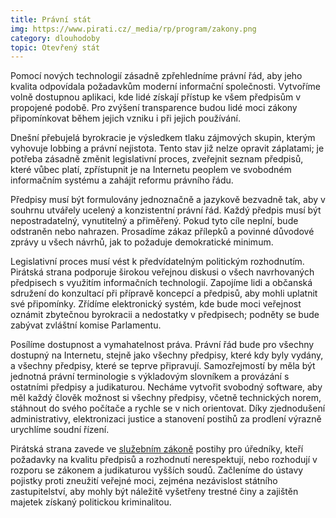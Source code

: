 ```yaml
---
title: Právní stát
img: https://www.pirati.cz/_media/rp/program/zakony.png
category: dlouhodoby
topic: Otevřený stát
---
```


Pomocí nových technologií zásadně zpřehledníme právní řád, aby jeho kvalita odpovídala požadavkům moderní informační společnosti. Vytvoříme volně dostupnou aplikaci, kde lidé získají přístup ke všem předpisům v propojené podobě. Pro zvýšení transparence budou lidé moci zákony připomínkovat během jejich vzniku i při jejich používání.

Dnešní přebujelá byrokracie je výsledkem tlaku zájmových skupin, kterým vyhovuje lobbing a právní nejistota. Tento stav již nelze opravit záplatami; je potřeba zásadně změnit legislativní proces, zveřejnit seznam předpisů, které vůbec platí, zpřístupnit je na Internetu peoplem ve svobodném informačním systému a zahájit reformu právního řádu.

Předpisy musí být formulovány jednoznačně a jazykově bezvadně tak, aby v souhrnu utvářely ucelený a konzistentní právní řád. Každý předpis musí být nepostradatelný, vynutitelný a přiměřený. Pokud tyto cíle neplní, bude odstraněn nebo nahrazen. Prosadíme zákaz přílepků a povinné důvodové zprávy u všech návrhů, jak to požaduje demokratické minimum.

Legislativní proces musí vést k předvídatelným politickým rozhodnutím. Pirátská strana podporuje širokou veřejnou diskusi o všech navrhovaných předpisech s využitím informačních technologií. Zapojíme lidi a občanská sdružení do konzultací při přípravě koncepcí a předpisů, aby mohli uplatnit své připomínky. Zřídíme elektronický systém, kde bude moci veřejnost oznámit zbytečnou byrokracii a nedostatky v předpisech; podněty se bude zabývat zvláštní komise Parlamentu.

Posílíme dostupnost a vymahatelnost práva. Právní řád bude pro všechny dostupný na Internetu, stejně jako všechny předpisy, které kdy byly vydány, a všechny předpisy, které se teprve připravují. Samozřejmostí by měla být jednotná právní terminologie s výkladovým slovníkem a provázání s ostatními předpisy a judikaturou. Necháme vytvořit svobodný software, aby měl každý člověk možnost si všechny předpisy, včetně technických norem, stáhnout do svého počítače a rychle se v nich orientovat. Díky zjednodušení administrativy, elektronizaci justice a stanovení postihů za prodlení výrazně urychlíme soudní řízení.

Pirátská strana zavede ve [služebním zákoně][sluzebni-zakon] postihy pro úředníky, kteří požadavky na kvalitu předpisů a rozhodnutí nerespektují, nebo rozhodují v rozporu se zákonem a judikaturou vyšších soudů. Začleníme do ústavy pojistky proti zneužití veřejné moci, zejména nezávislost státního zastupitelství, aby mohly být náležitě vyšetřeny trestné činy a zajištěn majetek získaný politickou kriminalitou.

[sluzebni-zakon]: https://www.pirati.cz/program/dlouhodoby/sluzebni_zakon

